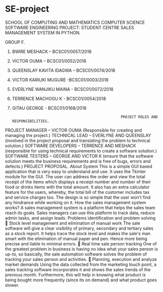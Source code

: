# SE-project


 SCHOOL OF COMPUTING AND MATHEMATICS
 COMPUTER SCIENCE
 SOFTWARE ENGINEERING
 PROJECT: STUDENT CENTRE SALES MANAGEMENT SYSTEM IN PYTHON.


 GROUP F.
1. BWIRE MESHACK – BCSC01/0057/2018
2. VICTOR OUMA – BCSC01/0052/2018
3. QUEENSLAY KAVITA IDAGWA – BCSC01/0074/2018
4. VICTOR KARIUKI MUGURE -BCSC01/0003/2018
5. EVERLYNE WANJIKU MAINA - BCSC01/0072/2018
6. TERRENCE MACHOGU K - BCSC01/0054/2018
7. GITAU GEORGE - BCSC01/0168/2018



                                                         PROJECT ROLES AND RESPONSIBILITIES.
                                                         
                                                         
PROJECT MANAGER – VICTOR OUMA (Responsible for creating and managing the project.)
TECHNICAL LEAD – EVERLYNE AND QUEENSLAY (involved in the project proposal and translating the
problem to technical solution.)
SOFTWARE DEVELOPERS – TERRENCE AND MESHACK (responsible for using technical requirements to
create a software solution.)
SOFTWARE TESTERS – GEORGE AND VICTOR K (ensure that the software solution meets the business
requirements and is free of bugs, errors and defects.)
PROJECT PROPOSAL.
About System
This is a simple GUI based application that is very easy to understand and use. It uses the Tkinter module
for the GUI. The user can address the order and view the total receipt of the items which displays a
receipt number and number of their food or drinks items with the total amount. It also has an extra
calculator feature for the users, whereby, the total bill of the customer includes tax and service charges
too. The design is so simple that the user won’t find any hindrance while working on it.
How the sales management system works?
A sales management system is a platform that helps the sales team reach its goals. Sales managers can
use this platform to track data, reduce admin tasks, and assign leads.
Problems identification and problem solving
 Stock level management and elimination of manual work
The sale software will give a clear visibility of primary, secondary and tertiary sales as a stock
report. It helps trace the stock level and makes the sale's man smart with the elimination of
manual paper and pen. Hence more being precise and liable to minimal errors.
 Real time sale person tracking 
One of the greatest problem in business is having no idea what your sales person is up-to, so
basically, the sale automation software solves the problem of tracking your sales person and
activities.
 Planning, execution and analyze market demands
Using the data collected from the marketing touch point, a sales tracking software incorporates
it and shows the sales trends of the previous month.
Furthermore, this will help in knowing what product is being bought more frequently (since its
on demand) and what product goes slower.
